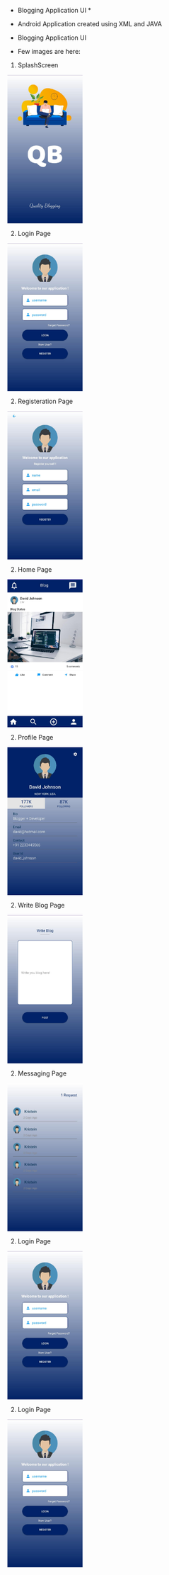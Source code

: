 
* Blogging Application UI *

* Android Application created using XML and JAVA

* Blogging Application UI 


* Few images are here:

1. SplashScreen

<img src="images/img01.jpeg" width="170" align="center" margin-left="100">


2. Login Page

<img src="images/img02.jpeg" width="170" align="center">


2. Registeration Page

<img src="images/img03.jpeg" width="170" align="center">


2. Home Page

<img src="images/img04.jpeg" width="170" align="center">


2. Profile Page

<img src="images/img05.jpeg" width="170" align="center">


2. Write Blog Page

<img src="images/img06.jpeg" width="170" align="center">


2. Messaging Page

<img src="images/img07.jpeg" width="170" align="center">


2. Login Page

<img src="images/img02.jpeg" width="170" align="center">


2. Login Page

<img src="images/img02.jpeg" width="170" align="center">

